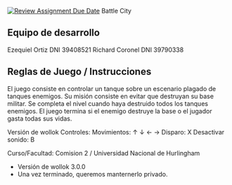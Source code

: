[![Review Assignment Due Date](https://classroom.github.com/assets/deadline-readme-button-24ddc0f5d75046c5622901739e7c5dd533143b0c8e959d652212380cedb1ea36.svg)](https://classroom.github.com/a/hUnPAC5R)
Battle City

## Equipo de desarrollo

Ezequiel Ortiz		DNI 39408521
Richard Coronel 	DNI 39790338


## Reglas de Juego / Instrucciones
El juego consiste en controlar un tanque sobre un escenario plagado de tanques enemigos. Su misión consiste en evitar que destruyan su base militar. Se completa el nivel cuando haya destruido todos los tanques enemigos. El juego termina si el enemigo destruye la base o el jugador gasta todas sus vidas.

Versión de wollok
Controles:
Movimientos: ↑ ↓ ← →
Disparo: X
Desactivar sonido: B


Curso/Facultad: Comision 2 / Universidad Nacional de Hurlingham
- Versión de wollok 3.0.0
- Una vez terminado, queremos manternerlo privado.
